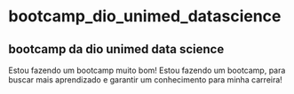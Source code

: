 # bootcamp_dio_unimed_datascience
<h2> bootcamp da dio unimed data science </h2>

Estou fazendo um bootcamp muito bom! 
Estou fazendo um bootcamp, para buscar mais aprendizado e garantir um conhecimento para minha carreira!

